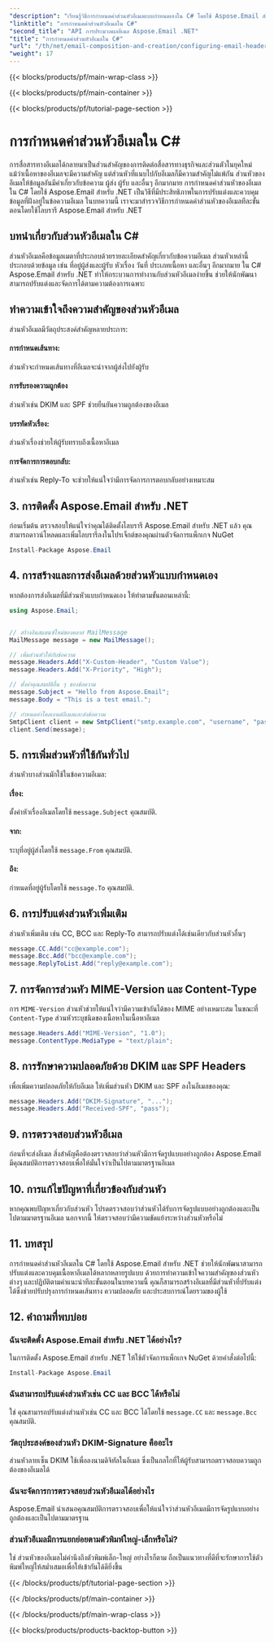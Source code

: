 ```yaml
---
"description": "เรียนรู้วิธีการกำหนดค่าส่วนหัวอีเมลแบบกำหนดเองใน C# โดยใช้ Aspose.Email สำหรับ .NET คำแนะนำทีละขั้นตอนพร้อมโค้ดต้นฉบับ ปรับปรุงการควบคุมและความปลอดภัยของอีเมล"
"linktitle": "การกำหนดค่าส่วนหัวอีเมลใน C#"
"second_title": "API การประมวลผลอีเมล Aspose.Email .NET"
"title": "การกำหนดค่าส่วนหัวอีเมลใน C#"
"url": "/th/net/email-composition-and-creation/configuring-email-headers-in-csharp/"
"weight": 17
---
```


{{< blocks/products/pf/main-wrap-class >}}

{{< blocks/products/pf/main-container >}}

{{< blocks/products/pf/tutorial-page-section >}}

# การกำหนดค่าส่วนหัวอีเมลใน C#


การสื่อสารทางอีเมลได้กลายมาเป็นส่วนสำคัญของการติดต่อสื่อสารทางธุรกิจและส่วนตัวในยุคใหม่ แม้ว่าเนื้อหาของอีเมลจะมีความสำคัญ แต่ส่วนหัวที่แนบไปกับอีเมลก็มีความสำคัญไม่แพ้กัน ส่วนหัวของอีเมลให้ข้อมูลอันมีค่าเกี่ยวกับข้อความ ผู้ส่ง ผู้รับ และอื่นๆ อีกมากมาย การกำหนดค่าส่วนหัวของอีเมลใน C# โดยใช้ Aspose.Email สำหรับ .NET เป็นวิธีที่มีประสิทธิภาพในการปรับแต่งและควบคุมข้อมูลที่ฝังอยู่ในข้อความอีเมล ในบทความนี้ เราจะมาสำรวจวิธีการกำหนดค่าส่วนหัวของอีเมลทีละขั้นตอนโดยใช้ไลบรารี Aspose.Email สำหรับ .NET

## บทนำเกี่ยวกับส่วนหัวอีเมลใน C#

ส่วนหัวอีเมลคือข้อมูลเมตาที่ประกอบด้วยรายละเอียดสำคัญเกี่ยวกับข้อความอีเมล ส่วนหัวเหล่านี้ประกอบด้วยข้อมูล เช่น ที่อยู่ผู้ส่งและผู้รับ หัวเรื่อง วันที่ ประเภทเนื้อหา และอื่นๆ อีกมากมาย ใน C# Aspose.Email สำหรับ .NET ทำให้กระบวนการทำงานกับส่วนหัวอีเมลง่ายขึ้น ช่วยให้นักพัฒนาสามารถปรับแต่งและจัดการได้ตามความต้องการเฉพาะ

## ทำความเข้าใจถึงความสำคัญของส่วนหัวอีเมล

ส่วนหัวอีเมลมีวัตถุประสงค์สำคัญหลายประการ:
#### การกำหนดเส้นทาง: 
ส่วนหัวจะกำหนดเส้นทางที่อีเมลจะนำจากผู้ส่งไปยังผู้รับ
#### การรับรองความถูกต้อง
ส่วนหัวเช่น DKIM และ SPF ช่วยยืนยันความถูกต้องของอีเมล
#### บรรทัดหัวเรื่อง: 
ส่วนหัวเรื่องช่วยให้ผู้รับทราบถึงเนื้อหาอีเมล
#### การจัดการการตอบกลับ: 
ส่วนหัวเช่น Reply-To จะช่วยให้แน่ใจว่ามีการจัดการการตอบกลับอย่างเหมาะสม

## 3. การติดตั้ง Aspose.Email สำหรับ .NET

ก่อนเริ่มต้น ตรวจสอบให้แน่ใจว่าคุณได้ติดตั้งไลบรารี Aspose.Email สำหรับ .NET แล้ว คุณสามารถดาวน์โหลดและเพิ่มไลบรารีลงในโปรเจ็กต์ของคุณผ่านตัวจัดการแพ็กเกจ NuGet

```csharp
Install-Package Aspose.Email
```

## 4. การสร้างและการส่งอีเมลด้วยส่วนหัวแบบกำหนดเอง

หากต้องการส่งอีเมลที่มีส่วนหัวแบบกำหนดเอง ให้ทำตามขั้นตอนเหล่านี้:

```csharp
using Aspose.Email;


// สร้างอินสแตนซ์ใหม่ของคลาส MailMessage
MailMessage message = new MailMessage();

// เพิ่มส่วนหัวให้กับข้อความ
message.Headers.Add("X-Custom-Header", "Custom Value");
message.Headers.Add("X-Priority", "High");

// ตั้งค่าคุณสมบัติอื่น ๆ ของข้อความ
message.Subject = "Hello from Aspose.Email";
message.Body = "This is a test email.";

// กำหนดค่าไคลเอนต์อีเมลและส่งข้อความ
SmtpClient client = new SmtpClient("smtp.example.com", "username", "password");
client.Send(message);
```

## 5. การเพิ่มส่วนหัวที่ใช้กันทั่วไป

ส่วนหัวบางส่วนมักใช้ในข้อความอีเมล:

#### เรื่อง: 
ตั้งค่าหัวเรื่องอีเมลโดยใช้ `message.Subject` คุณสมบัติ.
#### จาก: 
ระบุที่อยู่ผู้ส่งโดยใช้ `message.From` คุณสมบัติ.
#### ถึง: 
กำหนดที่อยู่ผู้รับโดยใช้ `message.To` คุณสมบัติ.

## 6. การปรับแต่งส่วนหัวเพิ่มเติม

ส่วนหัวเพิ่มเติม เช่น CC, BCC และ Reply-To สามารถปรับแต่งได้เช่นเดียวกับส่วนหัวอื่นๆ

```csharp
message.CC.Add("cc@example.com");
message.Bcc.Add("bcc@example.com");
message.ReplyToList.Add("reply@example.com");
```

## 7. การจัดการส่วนหัว MIME-Version และ Content-Type

การ `MIME-Version` ส่วนหัวช่วยให้แน่ใจว่ามีความเข้ากันได้ของ MIME อย่างเหมาะสม ในขณะที่ `Content-Type` ส่วนหัวระบุชนิดของเนื้อหาในเนื้อหาอีเมล

```csharp
message.Headers.Add("MIME-Version", "1.0");
message.ContentType.MediaType = "text/plain";
```

## 8. การรักษาความปลอดภัยด้วย DKIM และ SPF Headers

เพื่อเพิ่มความปลอดภัยให้กับอีเมล ให้เพิ่มส่วนหัว DKIM และ SPF ลงในอีเมลของคุณ:

```csharp
message.Headers.Add("DKIM-Signature", "...");
message.Headers.Add("Received-SPF", "pass");
```

## 9. การตรวจสอบส่วนหัวอีเมล

ก่อนที่จะส่งอีเมล สิ่งสำคัญคือต้องตรวจสอบว่าส่วนหัวมีการจัดรูปแบบอย่างถูกต้อง Aspose.Email มีคุณสมบัติการตรวจสอบเพื่อให้มั่นใจว่าเป็นไปตามมาตรฐานอีเมล

## 10. การแก้ไขปัญหาที่เกี่ยวข้องกับส่วนหัว

หากคุณพบปัญหาเกี่ยวกับส่วนหัว โปรดตรวจสอบว่าส่วนหัวได้รับการจัดรูปแบบอย่างถูกต้องและเป็นไปตามมาตรฐานอีเมล นอกจากนี้ ให้ตรวจสอบว่ามีความขัดแย้งระหว่างส่วนหัวหรือไม่

## 11. บทสรุป

การกำหนดค่าส่วนหัวอีเมลใน C# โดยใช้ Aspose.Email สำหรับ .NET ช่วยให้นักพัฒนาสามารถปรับแต่งและควบคุมเนื้อหาอีเมลได้หลากหลายรูปแบบ ด้วยการทำความเข้าใจความสำคัญของส่วนหัวต่างๆ และปฏิบัติตามคำแนะนำทีละขั้นตอนในบทความนี้ คุณก็สามารถสร้างอีเมลที่มีส่วนหัวที่ปรับแต่งได้ซึ่งช่วยปรับปรุงการกำหนดเส้นทาง ความปลอดภัย และประสบการณ์โดยรวมของผู้ใช้

## 12. คำถามที่พบบ่อย

### ฉันจะติดตั้ง Aspose.Email สำหรับ .NET ได้อย่างไร?

ในการติดตั้ง Aspose.Email สำหรับ .NET ให้ใช้ตัวจัดการแพ็กเกจ NuGet ด้วยคำสั่งต่อไปนี้:
```csharp
Install-Package Aspose.Email
```

### ฉันสามารถปรับแต่งส่วนหัวเช่น CC และ BCC ได้หรือไม่

ใช่ คุณสามารถปรับแต่งส่วนหัวเช่น CC และ BCC ได้โดยใช้ `message.CC` และ `message.Bcc` คุณสมบัติ.

### วัตถุประสงค์ของส่วนหัว DKIM-Signature คืออะไร

ส่วนหัวลายเซ็น DKIM ใช้เพื่อลงนามดิจิทัลในอีเมล ซึ่งเป็นกลไกที่ให้ผู้รับสามารถตรวจสอบความถูกต้องของอีเมลได้

### ฉันจะจัดการการตรวจสอบส่วนหัวอีเมลได้อย่างไร

Aspose.Email นำเสนอคุณสมบัติการตรวจสอบเพื่อให้แน่ใจว่าส่วนหัวอีเมลมีการจัดรูปแบบอย่างถูกต้องและเป็นไปตามมาตรฐาน

### ส่วนหัวอีเมลมีการแยกย่อยตามตัวพิมพ์ใหญ่-เล็กหรือไม่?

ใช่ ส่วนหัวของอีเมลไม่คำนึงถึงตัวพิมพ์เล็ก-ใหญ่ อย่างไรก็ตาม ถือเป็นแนวทางที่ดีที่จะรักษาการใช้ตัวพิมพ์ใหญ่ให้สม่ำเสมอเพื่อให้เข้ากันได้ดียิ่งขึ้น

{{< /blocks/products/pf/tutorial-page-section >}}

{{< /blocks/products/pf/main-container >}}

{{< /blocks/products/pf/main-wrap-class >}}

{{< blocks/products/products-backtop-button >}}